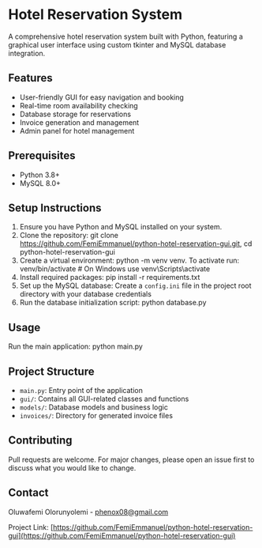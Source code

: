 # Hotel Reservation System

A comprehensive hotel reservation system built with Python, featuring a graphical user interface using custom tkinter and MySQL database integration.

## Features

- User-friendly GUI for easy navigation and booking
- Real-time room availability checking
- Database storage for reservations
- Invoice generation and management
- Admin panel for hotel management

## Prerequisites

- Python 3.8+
- MySQL 8.0+

## Setup Instructions

1. Ensure you have Python and MySQL installed on your system.
2. Clone the repository: git clone https://github.com/FemiEmmanuel/python-hotel-reservation-gui.git, cd python-hotel-reservation-gui
3. Create a virtual environment: python -m venv venv. To activate run: venv/bin/activate  # On Windows use  venv\Scripts\activate
4. Install required packages: pip install -r requirements.txt
5. Set up the MySQL database: Create a `config.ini` file in the project root directory with your database credentials
6. Run the database initialization script: python database.py

## Usage

Run the main application: python main.py

## Project Structure

- `main.py`: Entry point of the application
- `gui/`: Contains all GUI-related classes and functions
- `models/`: Database models and business logic
- `invoices/`: Directory for generated invoice files

## Contributing

Pull requests are welcome. For major changes, please open an issue first to discuss what you would like to change.

## Contact

Oluwafemi Olorunyolemi - phenox08@gmail.com

Project Link: [https://github.com/FemiEmmanuel/python-hotel-reservation-gui](https://github.com/FemiEmmanuel/python-hotel-reservation-gui)
